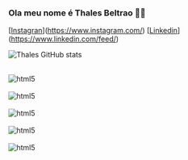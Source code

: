 ### Ola meu nome é Thales Beltrao 👨‍💻
[[Instagran](https://img.shields.io/badge/Instagram-E4405F?style=for-the-badge&logo=instagram&logoColor=white)](https://www.instagram.com/)
[[Linkedin](https://img.shields.io/badge/LinkedIn-0077B5?style=for-the-badge&logo=linkedin&logoColor=white)](https://www.linkedin.com/feed/)

![Thales GitHub stats](https://github-readme-stats.vercel.app/api?username=ThalesBeltrao&show_icons=true&theme=dracula)

<div style="display: inline_block"><br/>
<img align="center" alt="html5" scr="https://img.shields.io/badge/Python-14354C?style=for-the-badge&logo=python&logoColor=white"/>
</div>

<div style="display: inline_block"><br/>
<img align="center" alt="html5" scr="https://img.shields.io/badge/Django-092E20?style=for-the-badge&logo=django&logoColor=white" />
</div>

<div style="display: inline_block"><br/>
<img align="center" alt="html5" scr="https://img.shields.io/badge/MySQL-00000F?style=for-the-badge&logo=mysql&logoColor=white"/>
</div>

<div style="display: inline_block"><br/>
<img align="center" alt="html5" scr="https://img.shields.io/badge/HTML5-E34F26?style=for-the-badge&logo=html5&logoColor=white" />
</div>


<div style="display: inline_block"><br/>
<img align="center" alt="html5" scr="https://img.shields.io/badge/CSS3-1572B6?style=for-the-badge&logo=css3&logoColor=white" />
</div>
